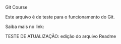 Git Course

Este arquivo é de teste para o funcionamento do Git.

Saiba mais no link:


TESTE DE ATUALIZAÇÃO: edição do arquivo Readme
